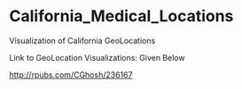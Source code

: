 # California_Medical_Locations
Visualization of California GeoLocations

Link to GeoLocation Visualizations: Given Below


http://rpubs.com/CGhosh/236167 
